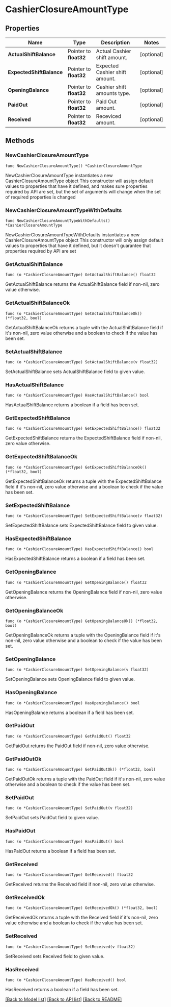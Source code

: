 # CashierClosureAmountType

## Properties

Name | Type | Description | Notes
------------ | ------------- | ------------- | -------------
**ActualShiftBalance** | Pointer to **float32** | Actual Cashier shift amount. | [optional] 
**ExpectedShiftBalance** | Pointer to **float32** | Expected Cashier shift amount. | [optional] 
**OpeningBalance** | Pointer to **float32** | Cashier shift amounts type. | [optional] 
**PaidOut** | Pointer to **float32** | Paid Out amount. | [optional] 
**Received** | Pointer to **float32** | Receviced amount. | [optional] 

## Methods

### NewCashierClosureAmountType

`func NewCashierClosureAmountType() *CashierClosureAmountType`

NewCashierClosureAmountType instantiates a new CashierClosureAmountType object
This constructor will assign default values to properties that have it defined,
and makes sure properties required by API are set, but the set of arguments
will change when the set of required properties is changed

### NewCashierClosureAmountTypeWithDefaults

`func NewCashierClosureAmountTypeWithDefaults() *CashierClosureAmountType`

NewCashierClosureAmountTypeWithDefaults instantiates a new CashierClosureAmountType object
This constructor will only assign default values to properties that have it defined,
but it doesn't guarantee that properties required by API are set

### GetActualShiftBalance

`func (o *CashierClosureAmountType) GetActualShiftBalance() float32`

GetActualShiftBalance returns the ActualShiftBalance field if non-nil, zero value otherwise.

### GetActualShiftBalanceOk

`func (o *CashierClosureAmountType) GetActualShiftBalanceOk() (*float32, bool)`

GetActualShiftBalanceOk returns a tuple with the ActualShiftBalance field if it's non-nil, zero value otherwise
and a boolean to check if the value has been set.

### SetActualShiftBalance

`func (o *CashierClosureAmountType) SetActualShiftBalance(v float32)`

SetActualShiftBalance sets ActualShiftBalance field to given value.

### HasActualShiftBalance

`func (o *CashierClosureAmountType) HasActualShiftBalance() bool`

HasActualShiftBalance returns a boolean if a field has been set.

### GetExpectedShiftBalance

`func (o *CashierClosureAmountType) GetExpectedShiftBalance() float32`

GetExpectedShiftBalance returns the ExpectedShiftBalance field if non-nil, zero value otherwise.

### GetExpectedShiftBalanceOk

`func (o *CashierClosureAmountType) GetExpectedShiftBalanceOk() (*float32, bool)`

GetExpectedShiftBalanceOk returns a tuple with the ExpectedShiftBalance field if it's non-nil, zero value otherwise
and a boolean to check if the value has been set.

### SetExpectedShiftBalance

`func (o *CashierClosureAmountType) SetExpectedShiftBalance(v float32)`

SetExpectedShiftBalance sets ExpectedShiftBalance field to given value.

### HasExpectedShiftBalance

`func (o *CashierClosureAmountType) HasExpectedShiftBalance() bool`

HasExpectedShiftBalance returns a boolean if a field has been set.

### GetOpeningBalance

`func (o *CashierClosureAmountType) GetOpeningBalance() float32`

GetOpeningBalance returns the OpeningBalance field if non-nil, zero value otherwise.

### GetOpeningBalanceOk

`func (o *CashierClosureAmountType) GetOpeningBalanceOk() (*float32, bool)`

GetOpeningBalanceOk returns a tuple with the OpeningBalance field if it's non-nil, zero value otherwise
and a boolean to check if the value has been set.

### SetOpeningBalance

`func (o *CashierClosureAmountType) SetOpeningBalance(v float32)`

SetOpeningBalance sets OpeningBalance field to given value.

### HasOpeningBalance

`func (o *CashierClosureAmountType) HasOpeningBalance() bool`

HasOpeningBalance returns a boolean if a field has been set.

### GetPaidOut

`func (o *CashierClosureAmountType) GetPaidOut() float32`

GetPaidOut returns the PaidOut field if non-nil, zero value otherwise.

### GetPaidOutOk

`func (o *CashierClosureAmountType) GetPaidOutOk() (*float32, bool)`

GetPaidOutOk returns a tuple with the PaidOut field if it's non-nil, zero value otherwise
and a boolean to check if the value has been set.

### SetPaidOut

`func (o *CashierClosureAmountType) SetPaidOut(v float32)`

SetPaidOut sets PaidOut field to given value.

### HasPaidOut

`func (o *CashierClosureAmountType) HasPaidOut() bool`

HasPaidOut returns a boolean if a field has been set.

### GetReceived

`func (o *CashierClosureAmountType) GetReceived() float32`

GetReceived returns the Received field if non-nil, zero value otherwise.

### GetReceivedOk

`func (o *CashierClosureAmountType) GetReceivedOk() (*float32, bool)`

GetReceivedOk returns a tuple with the Received field if it's non-nil, zero value otherwise
and a boolean to check if the value has been set.

### SetReceived

`func (o *CashierClosureAmountType) SetReceived(v float32)`

SetReceived sets Received field to given value.

### HasReceived

`func (o *CashierClosureAmountType) HasReceived() bool`

HasReceived returns a boolean if a field has been set.


[[Back to Model list]](../README.md#documentation-for-models) [[Back to API list]](../README.md#documentation-for-api-endpoints) [[Back to README]](../README.md)


